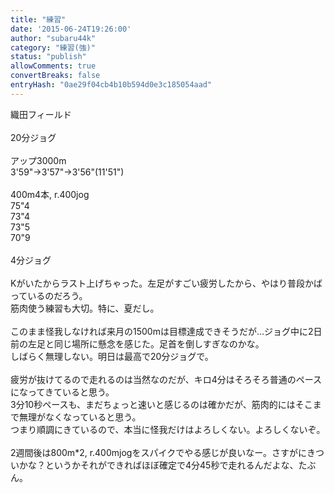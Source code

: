 ```yaml
---
title: "練習"
date: '2015-06-24T19:26:00'
author: "subaru44k"
category: "練習(強)"
status: "publish"
allowComments: true
convertBreaks: false
entryHash: "0ae29f04cb4b10b594d0e3c185054aad"
---
```

織田フィールド<br>
<br>
20分ジョグ<br>
<br>
アップ3000m<br>
3'59"→3'57"→3'56"(11'51")<br>
<br>
400m4本, r.400jog<br>
75"4<br>
73"4<br>
73"5<br>
70"9<br>
<br>
4分ジョグ<br>
<br>
Kがいたからラスト上げちゃった。左足がすごい疲労したから、やはり普段かばっているのだろう。<br>
筋肉使う練習も大切。特に、夏だし。<br>
<br>
このまま怪我しなければ来月の1500mは目標達成できそうだが…ジョグ中に2日前の左足と同じ場所に懸念を感じた。足首を倒しすぎなのかな。<br>
しばらく無理しない。明日は最高で20分ジョグで。<br>
<br>
疲労が抜けてるので走れるのは当然なのだが、キロ4分はそろそろ普通のペースになってきていると思う。<br>
3分10秒ペースも、まだちょっと速いと感じるのは確かだが、筋肉的にはそこまで無理がなくなっていると思う。<br>
つまり順調にきているので、本当に怪我だけはよろしくない。よろしくないぞ。<br>
<br>
2週間後は800m*2, r.400mjogをスパイクでやる感じが良いなー。さすがにきついかな？というかそれができればほぼ確定で4分45秒で走れるんだよな、たぶん。
